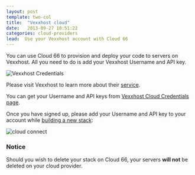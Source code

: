 ```yaml
---
layout: post
template: two-col
title:  "Vexxhost cloud"
date:   2013-09-27 10:51:22
categories: cloud-providers
lead:  Use your Vexxhost account with Cloud 66
---
```


You can use Cloud 66 to provision and deploy your code to servers on Vexxhost. All you need to do is add your Vexxhost Username and API key.

![Vexxhost Credentials](http://cdn.cloud66.com/images/help/vexxhost_creds.png)

Please visit Vexxhost to learn more about their <a href="http://staging.vexxhost.com/cloud-computing" target="_blank">service</a>.

You can get your Username and API keys from [Vexxhost Cloud Credentials page](https://secure.vexxhost.com/billing/cloud.php?__cloud_path=credentials/).

Once you have signed up, please add your Username and API key to your account while [building a new stack](/getting-started/your-first-stack.html):

![cloud connect](http://cdn.cloud66.com.s3.amazonaws.com/images/help/cloud_connect.png)

<div class="notice notice-warning">
    <h3>Notice</h3>
    <p>Should you wish to delete your stack on Cloud 66, your servers <b>will not</b> be deleted on your cloud provider.</p>
</div>
